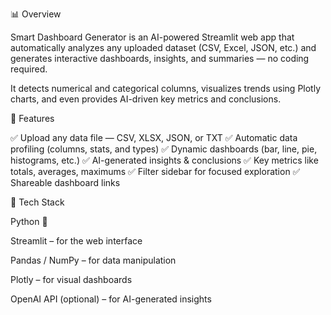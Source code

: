 📊 Overview

Smart Dashboard Generator is an AI-powered Streamlit web app that automatically analyzes any uploaded dataset (CSV, Excel, JSON, etc.) and generates interactive dashboards, insights, and summaries — no coding required.

It detects numerical and categorical columns, visualizes trends using Plotly charts, and even provides AI-driven key metrics and conclusions.

🚀 Features

✅ Upload any data file — CSV, XLSX, JSON, or TXT
✅ Automatic data profiling (columns, stats, and types)
✅ Dynamic dashboards (bar, line, pie, histograms, etc.)
✅ AI-generated insights & conclusions
✅ Key metrics like totals, averages, maximums
✅ Filter sidebar for focused exploration
✅ Shareable dashboard links

🧩 Tech Stack

Python 🐍

Streamlit – for the web interface

Pandas / NumPy – for data manipulation

Plotly – for visual dashboards

OpenAI API (optional) – for AI-generated insights

